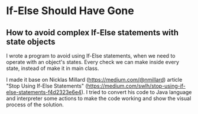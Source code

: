 # If-Else Should Have Gone
## How to avoid complex If-Else statements with state objects

I wrote a program to avoid using If-Else statements, when we need to operate with an object's states. 
Every check we can make inside every state, instead of make it in main class.  

I made it base on Nicklas Millard (https://medium.com/@nmillard) article "Stop Using If-Else Statements" (https://medium.com/swlh/stop-using-if-else-statements-f4d2323e6e4). 
I tried to convert his code to Java language and interpreter some actions to make the code working and show the visual process of the solution.